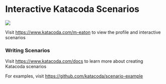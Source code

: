 # Interactive Katacoda Scenarios

[![](http://shields.katacoda.com/katacoda/m-eaton/count.svg)](https://www.katacoda.com/m-eaton "Get your profile on Katacoda.com")

Visit https://www.katacoda.com/m-eaton to view the profile and interactive scenarios

### Writing Scenarios
Visit https://www.katacoda.com/docs to learn more about creating Katacoda scenarios

For examples, visit https://github.com/katacoda/scenario-example

